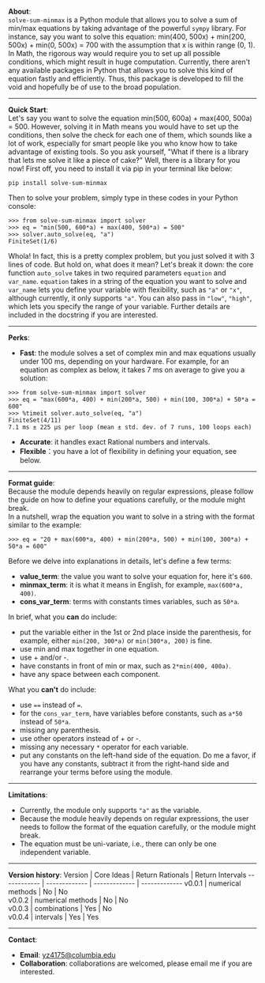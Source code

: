 **About**:  
`solve-sum-minmax` is a Python module that allows you to solve a sum of min/max equations 
by taking advantage of the powerful `sympy` library. For instance, say you want to 
solve this equation: min(400, 500x) + min(200, 500x) + min(0, 500x) = 700 
with the assumption that x is within range (0, 1).  
In Math, the rigorous way would 
require you to set up all possible conditions, which 
might result in huge computation. 
Currently, there aren't any available packages in Python
that allows you to solve this kind of equation fastly and efficiently. Thus,
this package is developed to fill the void and hopefully be of use to the broad 
population.  
****
**Quick Start**:  
Let's say you want to solve the equation 
min(500, 600a) + max(400, 500a) = 500. However, solving it in Math means you 
would have to set up the conditions, then solve the check for each one of them, 
which sounds like a lot of work, especially for smart people like you 
who know how to take advantage of existing tools. So you ask yourself,
"What if there is a library that lets me solve it like a piece of cake?" Well, 
there is a library for you now! First off, you need to install it via pip 
in your terminal like below:  
```
pip install solve-sum-minmax
```
Then to solve your problem, simply type in these
codes in your Python console: 
```
>>> from solve-sum-minmax import solver
>>> eq = "min(500, 600*a) + max(400, 500*a) = 500"
>>> solver.auto_solve(eq, "a")
FiniteSet(1/6)
```
Whola! In fact, this is a pretty complex problem, but 
you just solved it with 3 lines of code. But hold on, what does it mean? 
Let's break it down: the core function 
`auto_solve` takes in two required parameters 
`equation` and `var_name`. `equation` takes in a string of the equation you want to solve 
and `var_name` lets you define your variable with flexibility, such as `"a"`
or `"x"`, although currently, it only supports `"a"`. 
You can also pass in `"low"`, `"high"`, which lets you specify the range 
of your variable. Further details are included in the docstring 
if you are interested.  
****
**Perks**:  
* **Fast**: the module solves a set of complex min and max equations usually 
  under 100 ms, depending on your hardware. 
For example, for an equation as complex as below, it takes 7 ms on average to 
  give you a solution:
  
```
>>> from solve-sum-minmax import solver 
>>> eq = "max(600*a, 400) + min(200*a, 500) + min(100, 300*a) + 50*a = 600"
>>> %timeit solver.auto_solve(eq, "a")
FiniteSet(4/11)
7.1 ms ± 225 µs per loop (mean ± std. dev. of 7 runs, 100 loops each)
```
* **Accurate**: it handles exact Rational numbers and intervals. 
* **Flexible**：you have a lot of flexibility in defining your equation, 
  see below. 
****
**Format guide**:  
Because the module depends heavily on regular expressions, please follow 
the guide on how to define your equations carefully, or the module might break.   
In a nutshell, wrap the equation you want to solve in a string with the format
similar to the example: 
```
>>> eq = "20 + max(600*a, 400) + min(200*a, 500) + min(100, 300*a) + 50*a = 600"
```
Before we delve into explanations in details, let's define a few terms: 
* **value_term**: the value you want to solve your equation for, here it's `600`. 
* **minmax_term**: it is what it means in English, for example, `max(600*a, 400)`.
* **cons_var_term**: terms with constants times variables, such as `50*a`.

In brief, what you **can** do include:
* put the variable either in the 1st or 2nd place inside the parenthesis, for 
example, either `min(200, 300*a)` or `min(300*a, 200)` is fine.
* use min and max together in one equation.
* use + and/or -. 
* have constants in front of min or max, such as `2*min(400, 400a)`.
* have any space between each component.

What you **can't** do include: 
* use `==` instead of `=`.
* for the `cons_var_term`, have variables before constants, such as `a*50` 
instead of `50*a`.
* missing any parenthesis. 
* use other operators instead of + or -.
* missing any necessary `*` operator for each variable.
* put any constants on the left-hand side of the equation. Do me a favor, if 
you have any constants, subtract it from the right-hand side and 
  rearrange your terms before using the module. 
****
**Limitations**:  
* Currently, the module only supports `"a"` as the variable. 
* Because the module heavily depends on regular expressions, 
  the user needs to follow the format of the 
equation carefully, or the module might break.
* The equation must be uni-variate, i.e., there can only be one independent 
variable. 
****
**Version history**: 
Version | Core Ideas | Return Rationals | Return Intervals 
------------ | ------------- | ------------- | -------------
v0.0.1 | numerical methods | No | No  
v0.0.2 | numerical methods | No | No  
v0.0.3 | combinations | Yes | No  
v0.0.4 | intervals | Yes | Yes
****
**Contact**:  
* **Email**: yz4175@columbia.edu
* **Collaboration**: collaborations are welcomed, please email me if you 
are interested.
